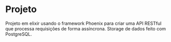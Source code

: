 # Projeto
Projeto em elixir usando o framework Phoenix para criar uma API RESTful que processa requisições de forma assíncrona.
Storage de dados feito com PostgreSQL.
